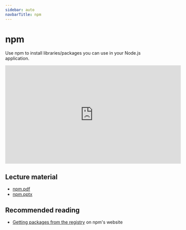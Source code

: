 ```yaml
---
sidebar: auto
navbarTitle: npm
---
```


# npm
Use npm to install libraries/packages you can use in your Node.js application.

<iframe width="560" height="314" src="https://www.youtube.com/embed/nTI5XlD9jOk" frameborder="0" allow="accelerometer; autoplay; encrypted-media; gyroscope; picture-in-picture" allowfullscreen></iframe>

## Lecture material
* [npm.pdf](npm.pdf)
* [npm.pptx](npm.pptx)

## Recommended reading
* [Getting packages from the registry](https://docs.npmjs.com/packages-and-modules/getting-packages-from-the-registry) on npm's website
